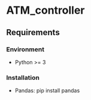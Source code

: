 # ATM_controller

## Requirements
### Environment
  - Python >= 3
### Installation
  - Pandas:
    pip install pandas
